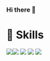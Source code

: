 ### Hi there 👋

<!-- ![Anurag's GitHub stats](https://github-readme-stats.vercel.app/api?username=lsn5963&show_icons=true&theme=great-gatsby) -->

# 💪 Skills
<img src="https://img.shields.io/badge/Java-007396?style=for-the-badge&logo=Spring&logoColor=white"><img src="https://img.shields.io/badge/Spring-6DB33F?style=for-the-badge&logo=Spring&logoColor=white">
<img src="https://img.shields.io/badge/SpringBoot-6DB33F?style=for-the-badge&logo=Spring&logoColor=white">
<img src="https://img.shields.io/badge/MariaDB-003545?style=for-the-badge&logo=Spring&logoColor=white">
<img src="https://img.shields.io/badge/Python-3776AB?style=for-the-badge&logo=Spring&logoColor=white">
